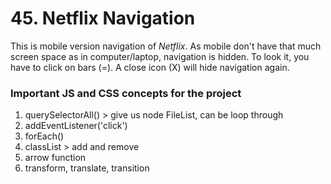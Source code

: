 # 45. Netflix Navigation

This is mobile version navigation of *Netflix*. As mobile don't have that much screen space as in computer/laptop, navigation is hidden. To look it, you have to click on bars (=). A close icon (X) will hide navigation again.

### Important JS and CSS concepts for the project

1. querySelectorAll() > give us node FileList, can be loop through
2. addEventListener('click')
3. forEach()
4. classList > add and remove
5. arrow function
6. transform, translate, transition
